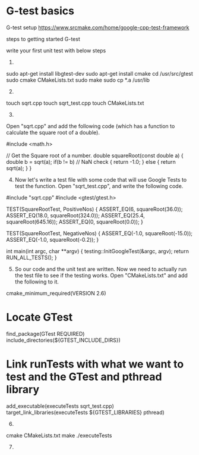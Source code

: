 # G-test basics


G-test setup
https://www.srcmake.com/home/google-cpp-test-framework

steps to getting started  G-test 

write your first unit test with below steps  

1) 
sudo apt-get install libgtest-dev
sudo apt-get install cmake
cd /usr/src/gtest
sudo cmake CMakeLists.txt
sudo make
sudo cp *.a /usr/lib

2) 
touch sqrt.cpp
touch sqrt_test.cpp
touch CMakeLists.txt

3) 
Open "sqrt.cpp" and add the following code (which has a function to calculate the square root of a double).

#include <math.h>
 
// Get the Square root of a number. 
double squareRoot(const double a) 
    {
    double b = sqrt(a);
    if(b != b) // NaN check
        { return -1.0; }
    else
        { return sqrt(a); }
    }
    
 
 
 4) Now let's write a test file with some code that will use Google Tests to test the function. Open "sqrt_test.cpp", and write the following code. 
 
 #include "sqrt.cpp"
#include <gtest/gtest.h>
 
TEST(SquareRootTest, PositiveNos) 
    { 
    ASSERT_EQ(6, squareRoot(36.0));
    ASSERT_EQ(18.0, squareRoot(324.0));
    ASSERT_EQ(25.4, squareRoot(645.16));
    ASSERT_EQ(0, squareRoot(0.0));
    }
 
TEST(SquareRootTest, NegativeNos) 
    {
    ASSERT_EQ(-1.0, squareRoot(-15.0));
    ASSERT_EQ(-1.0, squareRoot(-0.2));
    }
 
int main(int argc, char **argv) 
    {
    testing::InitGoogleTest(&argc, argv);
    return RUN_ALL_TESTS();
    }
    
   
   
 5) So our code and the unit test are written. Now we need to actually run the test file to see if the testing works. Open "CMakeLists.txt" and add the following to it. 
 
 cmake_minimum_required(VERSION 2.6)
 
# Locate GTest
find_package(GTest REQUIRED)
include_directories(${GTEST_INCLUDE_DIRS})
 
# Link runTests with what we want to test and the GTest and pthread library
add_executable(executeTests sqrt_test.cpp)
target_link_libraries(executeTests ${GTEST_LIBRARIES} pthread)

6) 
cmake CMakeLists.txt
make
./executeTests

7) 
